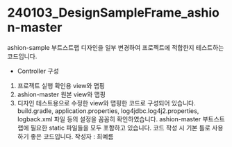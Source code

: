 # 240103_DesignSampleFrame_ashion-master
ashion-sample 부트스트랩 디자인을 일부 변경하여 프로젝트에 적합한지 테스트하는 코드입니다.   
- Controller 구성
1. 프로젝트 실행 확인용 view와 맵핑   
2. ashion-master 원본 view와 맵핑   
3. 디자인 테스트용으로 수정한 view와 맵핑한 코드로 구성되어 있습니다.
build.gradle, application.properties, log4jdbc.log4j2.properties, logback.xml 파일 등의 설정을 꼼꼼히 확인하였습니다.
ashion-master 부트스트랩에 필요한 static 파일들을 모두 포함하고 있습니다.
코드 작성 시 기본 틀로 사용하기 좋은 코드입니다.
작성자 : 최예름

